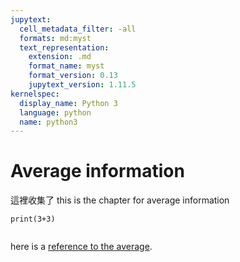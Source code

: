 ```yaml
---
jupytext:
  cell_metadata_filter: -all
  formats: md:myst
  text_representation:
    extension: .md
    format_name: myst
    format_version: 0.13
    jupytext_version: 1.11.5
kernelspec:
  display_name: Python 3
  language: python
  name: python3
---
```

# Average information
這裡收集了
this is  the chapter for average information

```{code-cell}
print(3+3)
```
```{note} Notes require **no** arguments, so content can start here.
``` 
here is a [reference to the average](avr_code.ipynb).